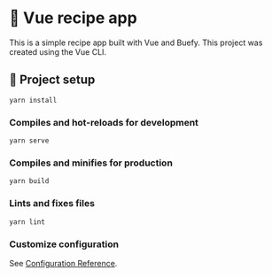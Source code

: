# 🍪 Vue recipe app

This is a simple recipe app built with Vue and Buefy. This project was created using the Vue CLI.

## 🚀 Project setup

```
yarn install
```

### Compiles and hot-reloads for development

```
yarn serve
```

### Compiles and minifies for production

```
yarn build
```

### Lints and fixes files

```
yarn lint
```

### Customize configuration

See [Configuration Reference](https://cli.vuejs.org/config/).
